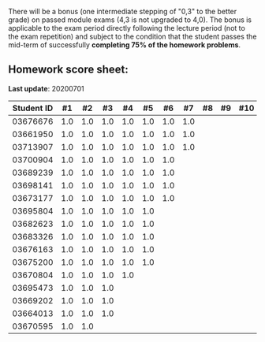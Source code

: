 There will be a bonus (one intermediate stepping of "0,3" to the better grade) on passed module exams (4,3 is not upgraded to 4,0). The bonus is applicable to the exam period directly following the lecture period (not to the exam repetition) and subject to the condition that the student passes the mid-term of successfully **completing 75% of the homework problems**.


## Homework score sheet:

**Last update**: 20200701

| Student ID | #1 | #2 | #3 | #4 | #5 | #6 | #7 | #8 | #9 |#10 |Sum |
| ---------- |:--:|:--:|:--:|:--:|:--:|:--:|:--:|:--:|:--:|:--:|:--:|
| 03676676   |1.0 |1.0 |1.0 |1.0 |1.0 |1.0 |1.0 |    |    |    |7.0 |
| 03661950   |1.0 |1.0 |1.0 |1.0 |1.0 |1.0 |1.0 |    |    |    |7.0 |
| 03713907   |1.0 |1.0 |1.0 |1.0 |1.0 |1.0 |1.0 |    |    |    |7.0 |
| 03700904   |1.0 |1.0 |1.0 |1.0 |1.0 |1.0 |    |    |    |    |6.0 |
| 03689239   |1.0 |1.0 |1.0 |1.0 |1.0 |1.0 |    |    |    |    |6.0 |
| 03698141   |1.0 |1.0 |1.0 |1.0 |1.0 |1.0 |    |    |    |    |6.0 |
| 03673177   |1.0 |1.0 |1.0 |1.0 |1.0 |1.0 |    |    |    |    |6.0 |
| 03695804   |1.0 |1.0 |1.0 |1.0 |1.0 |    |    |    |    |    |5.0 |
| 03682623   |1.0 |1.0 |1.0 |1.0 |1.0 |    |    |    |    |    |5.0 |
| 03683326   |1.0 |1.0 |1.0 |1.0 |1.0 |    |    |    |    |    |5.0 |
| 03676163   |1.0 |1.0 |1.0 |1.0 |1.0 |    |    |    |    |    |5.0 |
| 03675200   |1.0 |1.0 |1.0 |1.0 |1.0 |    |    |    |    |    |5.0 |
| 03670804   |1.0 |1.0 |1.0 |1.0 |    |    |    |    |    |    |4.0 |
| 03695473   |1.0 |1.0 |1.0 |    |    |    |    |    |    |    |3.0 |
| 03669202   |1.0 |1.0 |1.0 |    |    |    |    |    |    |    |3.0 |
| 03664013   |1.0 |1.0 |1.0 |    |    |    |    |    |    |    |3.0 |
| 03670595   |1.0 |1.0 |    |    |    |    |    |    |    |    |2.0 |